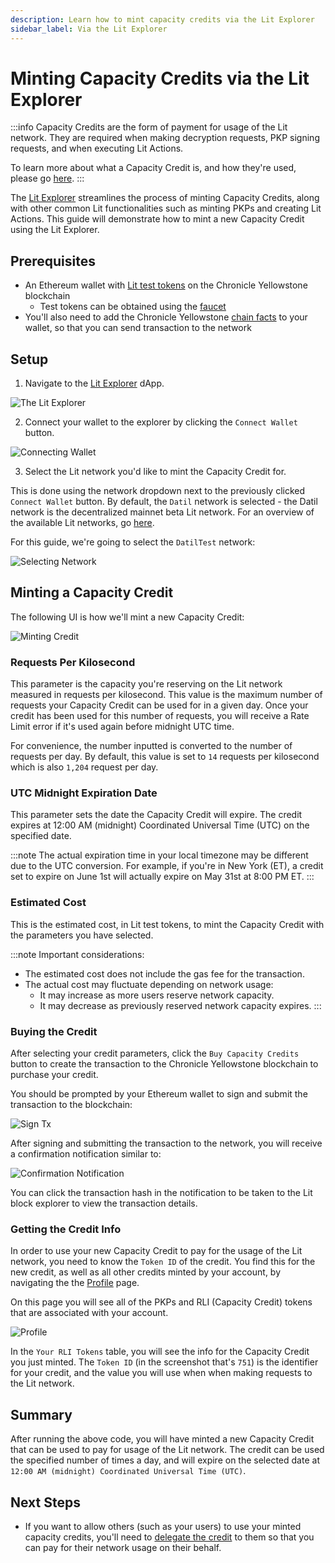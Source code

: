 ```yaml
---
description: Learn how to mint capacity credits via the Lit Explorer
sidebar_label: Via the Lit Explorer
---
```


# Minting Capacity Credits via the Lit Explorer

:::info
Capacity Credits are the form of payment for usage of the Lit network. They are required when making decryption requests, PKP signing requests, and when executing Lit Actions.

To learn more about what a Capacity Credit is, and how they're used, please go [here](../../../../learn/paying-for-lit/capacity-credits).
:::

The [Lit Explorer](https://explorer.litprotocol.com/) streamlines the process of minting Capacity Credits, along with other common Lit functionalities such as minting PKPs and creating Lit Actions. This guide will demonstrate how to mint a new Capacity Credit using the Lit Explorer.

## Prerequisites

- An Ethereum wallet with [Lit test tokens](../../../../learn/overview/how-it-works/overview#the-lit-protocol-token) on the Chronicle Yellowstone blockchain
    - Test tokens can be obtained using the [faucet](https://chronicle-yellowstone-faucet.getlit.dev/)
- You'll also need to add the Chronicle Yellowstone [chain facts](../../../../learn/overview/how-it-works/lit-blockchains/chronicle-yellowstone#connecting-to-chronicle-yellowstone) to your wallet, so that you can send transaction to the network

## Setup

1. Navigate to the [Lit Explorer](https://explorer.litprotocol.com/) dApp.

![The Lit Explorer](/build/capacity-credits/minting/via-lit-explorer/lit-explorer.png)

2. Connect your wallet to the explorer by clicking the `Connect Wallet` button.

![Connecting Wallet](/build/capacity-credits/minting/via-lit-explorer/connecting-wallet.png)

3. Select the Lit network you'd like to mint the Capacity Credit for.

This is done using the network dropdown next to the previously clicked `Connect Wallet` button. By default, the `Datil` network is selected - the Datil network is the decentralized mainnet beta Lit network. For an overview of the available Lit networks, go [here](../../../connecting-to-a-lit-network/connecting.md).

For this guide, we're going to select the `DatilTest` network:

![Selecting Network](/build/capacity-credits/minting/via-lit-explorer/selecting-datil-test.png)

## Minting a Capacity Credit

The following UI is how we'll mint a new Capacity Credit:

![Minting Credit](/build/capacity-credits/minting/via-lit-explorer/minting-credit.png)

### Requests Per Kilosecond

This parameter is the capacity you're reserving on the Lit network measured in requests per kilosecond. This value is the maximum number of requests your Capacity Credit can be used for in a given day. Once your credit has been used for this number of requests, you will receive a Rate Limit error if it's used again before midnight UTC time.

For convenience, the number inputted is converted to the number of requests per day. By default, this value is set to `14` requests per kilosecond which is also `1,204` request per day.

### UTC Midnight Expiration Date

This parameter sets the date the Capacity Credit will expire. The credit expires at 12:00 AM (midnight) Coordinated Universal Time (UTC) on the specified date.

:::note
The actual expiration time in your local timezone may be different due to the UTC conversion. For example, if you're in New York (ET), a credit set to expire on June 1st will actually expire on May 31st at 8:00 PM ET.
:::

### Estimated Cost

This is the estimated cost, in Lit test tokens, to mint the Capacity Credit with the parameters you have selected.

:::note
Important considerations:

- The estimated cost does not include the gas fee for the transaction.
- The actual cost may fluctuate depending on network usage:
    - It may increase as more users reserve network capacity.
    - It may decrease as previously reserved network capacity expires.
:::

### Buying the Credit

After selecting your credit parameters, click the `Buy Capacity Credits` button to create the transaction to the Chronicle Yellowstone blockchain to purchase your credit.

You should be prompted by your Ethereum wallet to sign and submit the transaction to the blockchain:

![Sign Tx](/build/capacity-credits/minting/via-lit-explorer/sign-tx.png)

After signing and submitting the transaction to the network, you will receive a confirmation notification similar to:

![Confirmation Notification](/build/capacity-credits/minting/via-lit-explorer/confirmation-notification.png)

You can click the transaction hash in the notification to be taken to the Lit block explorer to view the transaction details.

### Getting the Credit Info

In order to use your new Capacity Credit to pay for the usage of the Lit network, you need to know the `Token ID` of the credit. You find this for the new credit, as well as all other credits minted by your account, by navigating the the [Profile](https://explorer.litprotocol.com/profile) page.

On this page you will see all of the PKPs and RLI (Capacity Credit) tokens that are associated with your account.

![Profile](/build/capacity-credits/minting/via-lit-explorer/profile.png)

In the `Your RLI Tokens` table, you will see the info for the Capacity Credit you just minted. The `Token ID` (in the screenshot that's `751`) is the identifier for your credit, and the value you will use when when making requests to the Lit network.

## Summary

After running the above code, you will have minted a new Capacity Credit that can be used to pay for usage of the Lit network. The credit can be used the specified number of times a day, and will expire on the selected date at `12:00 AM (midnight) Coordinated Universal Time (UTC)`.

## Next Steps

- If you want to allow others (such as your users) to use your minted capacity credits, you'll need to [delegate the credit](../delegating/to-an-eth-address) to them so that you can pay for their network usage on their behalf.
